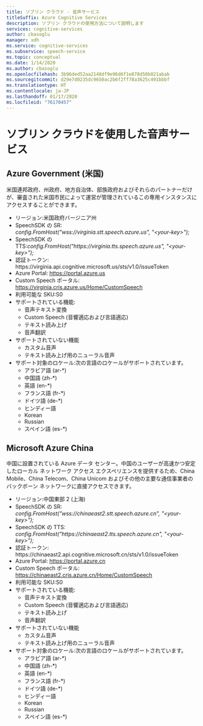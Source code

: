 ```yaml
---
title: ソブリン クラウド - 音声サービス
titleSuffix: Azure Cognitive Services
description: ソブリン クラウドの使用方法について説明します
services: cognitive-services
author: cbasoglu
manager: xdh
ms.service: cognitive-services
ms.subservice: speech-service
ms.topic: conceptual
ms.date: 1/14/2020
ms.author: cbasoglu
ms.openlocfilehash: 3b96ded52aa2148df9e96d6f1e878d50b821abab
ms.sourcegitcommit: d29e7d0235dc9650ac2b6f2ff78a3625c491bbbf
ms.translationtype: HT
ms.contentlocale: ja-JP
ms.lasthandoff: 01/17/2020
ms.locfileid: "76170457"
---
```

# <a name="speech-services-with-sovereign-clouds"></a>ソブリン クラウドを使用した音声サービス

## <a name="azure-government-united-states"></a>Azure Government (米国)

米国連邦政府、州政府、地方自治体、部族政府およびそれらのパートナーだけが、審査された米国市民によって運営が管理されているこの専用インスタンスにアクセスすることができます。
- リージョン:米国政府バージニア州
- SpeechSDK の SR: *config.FromHost("wss://virginia.stt.speech.azure.us", "\<your-key\>");*
- SpeechSDK の TTS:*config.FromHost("https[]()://virginia.tts.speech.azure.us", "\<your-key\>");*
- 認証トークン: https[]()://virginia.api.cognitive.microsoft.us/sts/v1.0/issueToken
- Azure Portal: https://portal.azure.us  
- Custom Speech ポータル: https://virginia.cris.azure.us/Home/CustomSpeech
- 利用可能な SKU:S0
- サポートされている機能:
  - 音声テキスト変換
  - Custom Speech (音響適応および言語適応)
  - テキスト読み上げ
  - 音声翻訳
- サポートされていない機能
  - カスタム音声
  - テキスト読み上げ用のニューラル音声
- サポート対象のロケール:次の言語のロケールがサポートされています。
  - アラビア語 (ar-*)
  - 中国語 (zh-*)
  - 英語 (en-*)
  - フランス語 (fr-*)
  - ドイツ語 (de-*)
  - ヒンディー語
  - Korean
  - Russian
  - スペイン語 (es-*)

## <a name="microsoft-azure-china"></a>Microsoft Azure China

中国に設置されている Azure データ センター。中国のユーザーが高速かつ安定したローカル ネットワーク アクセス エクスペリエンスを提供するため、China Mobile、China Telecom、China Unicom およびその他の主要な通信事業者のバックボーン ネットワークに直接アクセスできます。
- リージョン:中国東部 2 (上海)
- SpeechSDK の SR: *config.FromHost("wss://chinaeast2.stt.speech.azure.cn", "\<your-key\>");*
- SpeechSDK の TTS: *config.FromHost("https[]()://chinaeast2.tts.speech.azure.cn", "\<your-key\>");*
- 認証トークン: https[]()://chinaeast2.api.cognitive.microsoft.cn/sts/v1.0/issueToken
- Azure Portal: https://portal.azure.cn
- Custom Speech ポータル: https://chinaeast2.cris.azure.cn/Home/CustomSpeech
- 利用可能な SKU:S0
- サポートされている機能:
  - 音声テキスト変換
  - Custom Speech (音響適応および言語適応)
  - テキスト読み上げ
  - 音声翻訳
- サポートされていない機能
  - カスタム音声
  - テキスト読み上げ用のニューラル音声
- サポート対象のロケール:次の言語のロケールがサポートされています。
  - アラビア語 (ar-*)
  - 中国語 (zh-*)
  - 英語 (en-*)
  - フランス語 (fr-*)
  - ドイツ語 (de-*)
  - ヒンディー語
  - Korean
  - Russian
  - スペイン語 (es-*)

